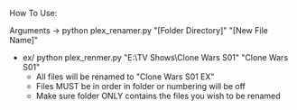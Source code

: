 How To Use:

Arguments -> python plex_renamer.py "[Folder Directory]" "[New File Name]"
  - ex/ python plex_renmer.py "E:\TV Shows\Clone Wars S01" "Clone Wars S01"
    - All files will be renamed to "Clone Wars S01 EX"
    - Files MUST be in order in folder or numbering will be off
    - Make sure folder ONLY contains the files you wish to be renamed
